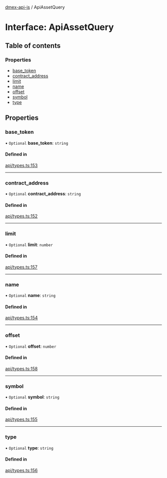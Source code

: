 [dmex-api-js](../README.md) / ApiAssetQuery

# Interface: ApiAssetQuery

## Table of contents

### Properties

- [base\_token](ApiAssetQuery.md#base_token)
- [contract\_address](ApiAssetQuery.md#contract_address)
- [limit](ApiAssetQuery.md#limit)
- [name](ApiAssetQuery.md#name)
- [offset](ApiAssetQuery.md#offset)
- [symbol](ApiAssetQuery.md#symbol)
- [type](ApiAssetQuery.md#type)

## Properties

### base\_token

• `Optional` **base\_token**: `string`

#### Defined in

[api/types.ts:153](https://github.com/dmex-app/node-api-js/blob/2403db6/src/api/types.ts#L153)

___

### contract\_address

• `Optional` **contract\_address**: `string`

#### Defined in

[api/types.ts:152](https://github.com/dmex-app/node-api-js/blob/2403db6/src/api/types.ts#L152)

___

### limit

• `Optional` **limit**: `number`

#### Defined in

[api/types.ts:157](https://github.com/dmex-app/node-api-js/blob/2403db6/src/api/types.ts#L157)

___

### name

• `Optional` **name**: `string`

#### Defined in

[api/types.ts:154](https://github.com/dmex-app/node-api-js/blob/2403db6/src/api/types.ts#L154)

___

### offset

• `Optional` **offset**: `number`

#### Defined in

[api/types.ts:158](https://github.com/dmex-app/node-api-js/blob/2403db6/src/api/types.ts#L158)

___

### symbol

• `Optional` **symbol**: `string`

#### Defined in

[api/types.ts:155](https://github.com/dmex-app/node-api-js/blob/2403db6/src/api/types.ts#L155)

___

### type

• `Optional` **type**: `string`

#### Defined in

[api/types.ts:156](https://github.com/dmex-app/node-api-js/blob/2403db6/src/api/types.ts#L156)
